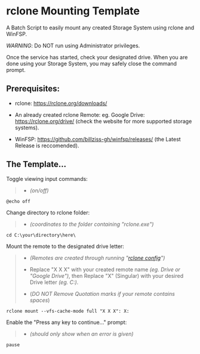 # **rclone** Mounting Template
A Batch Script to easily mount any created Storage System using rclone and WinFSP.

*WARNING*: Do NOT run using Administrator privileges.

Once the service has started, check your designated drive.
When you are done using your Storage System, you may safely close the command prompt.

## Prerequisites:
* rclone: https://rclone.org/downloads/

* An already created rclone Remote: eg. Google Drive: https://rclone.org/drive/ (check the website for more supported storage systems). 

* WinFSP: https://github.com/billziss-gh/winfsp/releases/ (the Latest Release is reccomended).

## The Template...

Toggle viewing input commands:
>* *(on/off)*
	
	@echo off	

Change directory to rclone folder: 
>* *(coordinates to the folder containing "rclone.exe")*
	
	cd C:\your\directory\here\

Mount the remote to the designated drive letter: 
>* *(Remotes are created through running "[rclone config](https://rclone.org/commands/rclone_config/)")*
>
>* Replace "X X X" with your created remote name *(eg. Drive or "Google Drive")*, then Replace "X" (Singular) with your desired Drive letter *(eg. C:)*.
>
>* (*DO NOT Remove Quotation marks if your remote contains spaces*)
	
	rclone mount --vfs-cache-mode full "X X X": X:

Enable the "Press any key to continue..." prompt: 
>* *(should only show when an error is given)*
	
	pause
